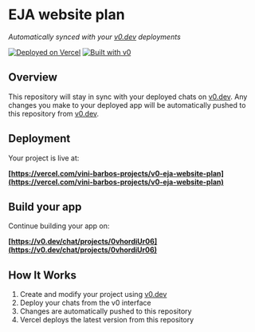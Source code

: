 # EJA website plan

*Automatically synced with your [v0.dev](https://v0.dev) deployments*

[![Deployed on Vercel](https://img.shields.io/badge/Deployed%20on-Vercel-black?style=for-the-badge&logo=vercel)](https://vercel.com/vini-barbos-projects/v0-eja-website-plan)
[![Built with v0](https://img.shields.io/badge/Built%20with-v0.dev-black?style=for-the-badge)](https://v0.dev/chat/projects/0vhordiUr06)

## Overview

This repository will stay in sync with your deployed chats on [v0.dev](https://v0.dev).
Any changes you make to your deployed app will be automatically pushed to this repository from [v0.dev](https://v0.dev).

## Deployment

Your project is live at:

**[https://vercel.com/vini-barbos-projects/v0-eja-website-plan](https://vercel.com/vini-barbos-projects/v0-eja-website-plan)**

## Build your app

Continue building your app on:

**[https://v0.dev/chat/projects/0vhordiUr06](https://v0.dev/chat/projects/0vhordiUr06)**

## How It Works

1. Create and modify your project using [v0.dev](https://v0.dev)
2. Deploy your chats from the v0 interface
3. Changes are automatically pushed to this repository
4. Vercel deploys the latest version from this repository